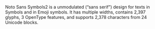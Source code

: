 Noto Sans Symbols2 is a unmodulated (“sans serif”) design for texts in Symbols and in Emoji symbols. It has multiple widths, contains 2,397 glyphs, 3 OpenType features, and supports 2,378 characters from 24 Unicode blocks.